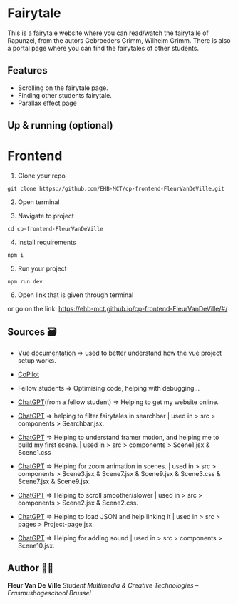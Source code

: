 # Fairytale 
This is a fairytale website where you can read/watch the fairytaile of Rapunzel, from the autors Gebroeders Grimm, Wilhelm Grimm. There is also a portal page where you can find the fairytales of other students.


## Features 
- Scrolling on the fairytale page.
- Finding other students fairytale.
- Parallax effect page


## Up & running (optional) 
# Frontend
1. Clone your repo
```
git clone https://github.com/EHB-MCT/cp-frontend-FleurVanDeVille.git
```
2. Open terminal

3. Navigate to project
```
cd cp-frontend-FleurVanDeVille
```
4. Install requirements
```
npm i
```
5. Run your project
```
npm run dev
```
6. Open link that is given through terminal

or go on the link: https://ehb-mct.github.io/cp-frontend-FleurVanDeVille/#/


## Sources 🗃️
- [Vue documentation](https://vuejs.org) => used to better understand how the vue project setup works.

- [CoPilot](https://copilot.microsoft.com/chats/GdejiEP5a74ftRBhDeXYb)

- Fellow students => Optimising code, helping with debugging...

- [ChatGPT](https://chatgpt.com/share/682b3eeb-8054-8003-ab2b-8ca273860191)(from a fellow student) => Helping to get my website online.

- [ChatGPT](https://chatgpt.com/share/68344ab7-972c-8008-b39a-0a01bf254056 ) => helping to filter fairytales in searchbar | used in > src > components > Searchbar.jsx.

- [ChatGPT](https://chatgpt.com/share/6834e2e5-0688-8008-a178-d86b318aaadb) => Helping to understand framer motion, and helping me to build my first scene. | used in > src > components > Scene1.jsx & Scene1.css

- [ChatGPT](https://chatgpt.com/share/6834fb8d-9ef4-8008-add6-b5cf5d86ea93) => Helping for zoom animation in scenes. | used in > src > components > Scene3.jsx & Scene7.jsx & Scene9.jsx & Scene3.css & Scene7.jsx & Scene9.jsx.

- [ChatGPT](https://chatgpt.com/share/6834eac0-a748-8008-bbd6-17d89f33ed35) => Helping to scroll smoother/slower | used in > src > components > Scene2.jsx & Scene2.css.

- [ChatGPT](https://chatgpt.com/share/68351f8e-1584-8008-9ac7-a5c80065678f) => Helping to load JSON and help linking it | used in > src > pages > Project-page.jsx.

- [ChatGPT](https://chatgpt.com/share/68353177-2594-8008-b85f-e38f54bc34c1) => Helping for adding sound | used in > src > components > Scene10.jsx.


## Author 👨‍💻
**Fleur Van De Ville**
*Student Multimedia & Creative Technologies – Erasmushogeschool Brussel*

